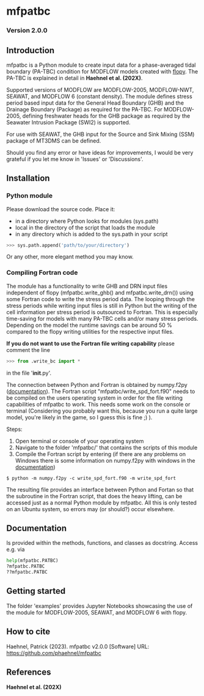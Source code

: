 # mfpatbc
### Version 2.0.0

## Introduction
mfpatbc is a Python module to create input data for a phase-averaged tidal boundary (PA-TBC) condition for MODFLOW models created with [flopy](https://github.com/modflowpy/flopy). The PA-TBC is explained in detail in **Haehnel et al. (202X)**.

Supported versions of MODFLOW are MODFLOW-2005, MODFLOW-NWT, SEAWAT, and MODFLOW 6 (constant density). The module defines stress period based input data for the General Head Boundary (GHB) and the Drainage Boundary (Package) as required for the PA-TBC. For MODFLOW-2005, defining freshwater heads for the GHB package as required by the Seawater Intrusion Package (SWI2) is supported.

For use with SEAWAT, the GHB input for the Source and Sink Mixing (SSM) package of MT3DMS can be defined.

Should you find any error or have ideas for improvements, I would be very grateful if you let me know in 'Issues' or 'Discussions'.

## Installation
### Python module 
Please download the source code.
Place it: 
* in a directory where Python looks for modules (sys.path)
* local in the directory of the script that loads the module
* in any directory which is added to the sys.path in your script 
```python
>>> sys.path.append('path/to/your/directory')
```
Or any other, more elegant method you may know. 

### Compiling Fortran code
The module has a functionality to write GHB and DRN input files independent of flopy (mfpatbc.write_ghb() and mfpatbc.write_drn()) using some Fortran code to write the stress period data. The looping through the stress periods while writing input files is still in Python but the writing of the cell information per stress period is outsourced to Fortran. This is especially time-saving for models with many PA-TBC cells and/or many stress periods. Depending on the model the runtime savings can be around 50 % compared to the flopy writing utilities for the respective input files.

**If you do not want to use the Fortran file writing capability** please comment the line
```python
>>> from .write_bc import *
```
in the file '__init__.py'.

The connection between Python and Fortran is obtained by numpy.f2py ([documentation](https://numpy.org/doc/stable/f2py/index.html)). The Fortran script "mfpatbc/write_spd_fort.f90" needs to be compiled on the users operating system in order for the file writing capabilities of mfpatbc to work. This needs some work on the console or terminal (Considering you probably want this, because you run a quite large model, you're likely in the game, so I guess this is fine ;) ).

Steps:
1. Open terminal or console of your operating system
2. Navigate to the folder 'mfpatbc/' that contains the scripts of this module
3. Compile the Fortran script by entering (if there are any problems on Windows there is some information on numpy.f2py with windows in the [documentation](https://numpy.org/doc/stable/f2py/windows/index.html))
```bas
$ python -m numpy.f2py -c write_spd_fort.f90 -m write_spd_fort
```
The resulting file provides an interface between Python and Fortan so that the subroutine in the Fortran script, that does the heavy lifting, can be accessed just as a normal Python module by mfpatbc. All this is only tested on an Ubuntu system, so errors may (or should?) occur elsewhere.


## Documentation
Is provided within the methods, functions, and classes as docstring. Access e.g. via
```python
help(mfpatbc.PATBC)
?mfpatbc.PATBC
??mfpatbc.PATBC
```

## Getting started
The folder 'examples' provides Jupyter Notebooks showcasing the use of the module for MODFLOW-2005, SEAWAT, and MODFLOW 6 with flopy.

## How to cite
Haehnel, Patrick (2023). mfpatbc v2.0.0 [Software] URL: https://github.com/phaehnel/mfpatbc

## References
**Haehnel et al. (202X)**
